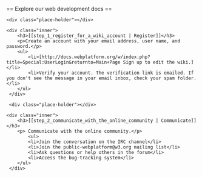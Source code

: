 == Explore our web development docs ==

<div class="topic-container">

  <div class="long-topic">
  
    <div class="place-holder"></div>
    
    <div class="inner">
        <h3>[[step_1_register_for_a_wiki_account | Register]]</h3>
        <p>Create an account with your email address, user name, and password.</p>
        <ul>
            <li>[http://docs.webplatform.org/w/index.php?title=Special:UserLogin&returnto=Main+Page Sign up to edit the wiki.]</li>
            <li>Verify your account. The verification link is emailed. If you don't see the message in your email inbox, check your spam folder.</li>
        </ul>
     </div>
  </div>
  
 <div class="long-topic">
  
     <div class="place-holder"></div>

    <div class="inner">
        <h3>[[step_2_communicate_with_the_online_community | Communicate]]</h3>
        <p> Communicate with the online community.</p>
            <ul>
            <li>Join the conversation on the IRC channel</li>
            <li>Join the public-webplatform@w3.org mailing list</li>
            <li>Ask questions or help others in the forum</li>
            <li>Access the bug-tracking system</li>
        </ul>
     </div>
  </div>
 
</div>
<div class="clearfixboth"></div>